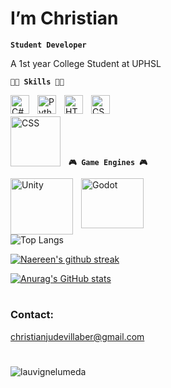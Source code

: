 # I’m Christian

**` Student Developer `**
<br />

A 1st year College Student at UPHSL


**` 👩‍💻 Skills 👩‍💻 `**

<img align="left" alt="C#" width="30px" style="padding-right:10px;" src="https://cdn.jsdelivr.net/gh/devicons/devicon/icons/csharp/csharp-original.svg" />
<img align="left" alt="Python" width="30px" style="padding-right:10px;" src="https://cdn.jsdelivr.net/gh/devicons/devicon/icons/python/python-original.svg" />
<img align="left" alt="HTML" width="30px" style="padding-right:10px;" src="https://cdn.jsdelivr.net/gh/devicons/devicon/icons/html5/html5-plain.svg" />
<img align="left" alt="CSS" width="30px" style="padding-right:10px;" src="https://cdn.jsdelivr.net/gh/devicons/devicon/icons/css3/css3-plain.svg" />

<br />
<br />

<img  align="left" alt="CSS" width="80px" style="padding-right:10px;" src='https://cdn.jsdelivr.net/gh/devicons/devicon/icons/mysql/mysql-original-wordmark.svg'>

<br />
<br />
<br />

**` 🎮 Game Engines 🎮 `**

<img align="left" alt="Unity" width="100px" height="90" style="padding-right:10px;" src="https://cdn.jsdelivr.net/gh/devicons/devicon@latest/icons/unity/unity-original-wordmark.svg" />
<img align="left" alt="Godot" width="100px" height="80" style="padding-right:10px;" src="https://cdn.jsdelivr.net/gh/devicons/devicon@latest/icons/godot/godot-original.svg" />

<br />
<br />
<br />

<!-- [![Ask Me Anything !](https://img.shields.io/badge/Ask%20me-anything-1abc9c.svg)](https://GitHub.com/Naereen/ama) -->

#

![Top Langs](https://github-readme-stats.vercel.app/api/top-langs/?username=ChristianJude23&hide_progress=true&theme=tokyonight)

[![Naereen's github streak](https://github-readme-streak-stats.herokuapp.com/?user=ChristianJude23&theme=tokyonight)](https://github.com/DenverCoder1/github-readme-streak-stats)

[![Anurag's GitHub stats](https://github-readme-stats.vercel.app/api?username=ChristianJude23&show_icons=true&theme=tokyonight)](https://github.com/anuraghazra/github-readme-stats)

#

<!-- [![Naereen's github trophy](https://github-profile-trophy.vercel.app/?username=ChristianJude23&row=1&theme=tokyonight)](https://github.com/ryo-ma/github-profile-trophy) -->
<!---
ChristianJude23/ChristianJude23 is a ✨ special ✨ repository because its `README.md` (this file) appears on your GitHub profile.
You can click the Preview link to take a look at your changes.
--->

### Contact:
christianjudevillaber@gmail.com


#
<p align="left"> <img src="https://komarev.com/ghpvc/?username=ChristianJude23&label=Profile%20views&color=0e75b6&style=flat" alt="lauvignelumeda" /> </p>
